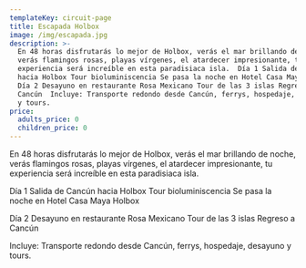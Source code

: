 ```yaml
---
templateKey: circuit-page
title: Escapada Holbox
image: /img/escapada.jpg
description: >-
  En 48 horas disfrutarás lo mejor de Holbox, verás el mar brillando de noche,
  verás flamingos rosas, playas vírgenes, el atardecer impresionante, tu
  experiencia será increíble en esta paradisiaca isla.  Día 1 Salida de Cancún
  hacia Holbox Tour bioluminiscencia Se pasa la noche en Hotel Casa Maya Holbox 
  Día 2 Desayuno en restaurante Rosa Mexicano Tour de las 3 islas Regreso a
  Cancún  Incluye: Transporte redondo desde Cancún, ferrys, hospedaje, desayuno
  y tours.
price:
  adults_price: 0
  children_price: 0
---
```

En 48 horas disfrutarás lo mejor de Holbox, verás el mar brillando de noche, verás flamingos rosas,
playas vírgenes, el atardecer impresionante, tu experiencia será increíble en esta paradisiaca isla.

Día 1
Salida de Cancún hacia Holbox
Tour bioluminiscencia
Se pasa la noche en Hotel Casa Maya Holbox

Día 2
Desayuno en restaurante Rosa Mexicano
Tour de las 3 islas
Regreso a Cancún

Incluye: Transporte redondo desde Cancún, ferrys, hospedaje, desayuno y tours.
